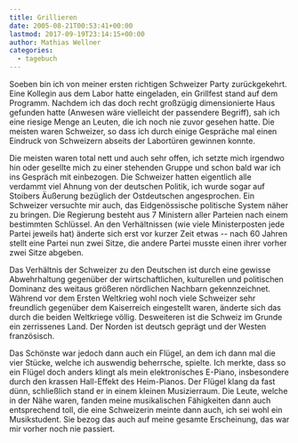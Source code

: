 ```yaml
---
title: Grillieren
date: 2005-08-21T00:53:41+00:00
lastmod: 2017-09-19T23:14:15+00:00
author: Mathias Wellner
categories:
  - tagebuch
---
```

Soeben bin ich von meiner ersten richtigen Schweizer Party zurückgekehrt. Eine Kollegin aus dem Labor hatte eingeladen, ein Grillfest stand auf dem Programm. Nachdem ich das doch recht großzügig dimensionierte Haus gefunden hatte (Anwesen wäre vielleicht der passendere Begriff), sah ich eine riesige Menge an Leuten, die ich noch nie zuvor gesehen hatte. Die meisten waren Schweizer, so dass ich durch einige Gespräche mal einen Eindruck von Schweizern abseits der Labortüren gewinnen konnte. 
<!--more-->

Die meisten waren total nett und auch sehr offen, ich setzte mich irgendwo hin oder gesellte mich zu einer stehenden Gruppe und schon bald war ich ins Gespräch mit einbezogen. Die Schweizer hatten eigentlich alle verdammt viel Ahnung von der deutschen Politik, ich wurde sogar auf Stoibers Äußerung bezüglich der Ostdeutschen angesprochen. Ein Schweizer versuchte mir auch, das Eidgenössische politische System näher zu bringen. Die Regierung besteht aus 7 Ministern aller Parteien nach einem bestimmten Schlüssel. An den Verhältnissen (wie viele Ministerposten jede Partei jeweils hat) änderte sich erst vor kurzer Zeit etwas -- nach 60 Jahren stellt eine Partei nun zwei Sitze, die andere Partei musste einen ihrer vorher zwei Sitze abgeben. 

Das Verhältnis der Schweizer zu den Deutschen ist durch eine gewisse Abwehrhaltung gegenüber der wirtschaftlichen, kulturellen und politischen Dominanz des weitaus größeren nördlichen Nachbarn gekennzeichnet. Während vor dem Ersten Weltkrieg wohl noch viele Schweizer sehr freundlich gegenüber dem Kaiserreich eingestellt waren, änderte sich das durch die beiden Weltkriege völlig. Desweiteren ist die Schweiz im Grunde ein zerrissenes Land. Der Norden ist deutsch geprägt und der Westen französisch. 

Das Schönste war jedoch dann auch ein Flügel, an dem ich dann mal die vier Stücke, welche ich auswendig beherrsche, spielte. Ich merkte, dass so ein Flügel doch anders klingt als mein elektronisches E-Piano, insbesondere durch den krassen Hall-Effekt des Heim-Pianos. Der Flügel klang da fast dünn, schließlich stand er in einem kleinen Musizierraum. Die Leute, welche in der Nähe waren, fanden meine musikalischen Fähigkeiten dann auch entsprechend toll, die eine Schweizerin meinte dann auch, ich sei wohl ein Musikstudent. Sie bezog das auch auf meine gesamte Erscheinung, das war mir vorher noch nie passiert.